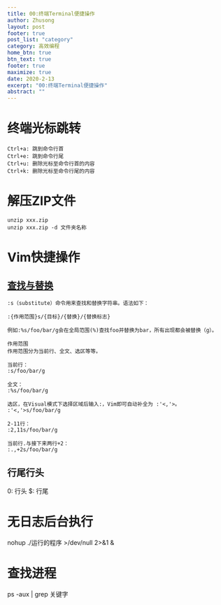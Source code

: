 ```yaml
---
title: 00:终端Terminal便捷操作
author: Zhusong
layout: post
footer: true
post_list: "category"
category: 高效编程
home_btn: true
btn_text: true
footer: true
maximize: true
date: 2020-2-13
excerpt: "00:终端Terminal便捷操作"
abstract: ""
---
```



# 终端光标跳转
```
Ctrl+a: 跳到命令行首
Ctrl+e: 跳到命令行尾
Ctrl+u: 删除光标至命令行首的内容
Ctrl+k: 删除光标至命令行尾的内容
```

# 解压ZIP文件
```
unzip xxx.zip
unzip xxx.zip -d 文件夹名称
```

# Vim快捷操作
## [查找与替换](https://harttle.land/2016/08/08/vim-search-in-file.html)

	:s（substitute）命令用来查找和替换字符串。语法如下：

	:{作用范围}s/{目标}/{替换}/{替换标志}
	
	例如:%s/foo/bar/g会在全局范围(%)查找foo并替换为bar，所有出现都会被替换（g）。

	作用范围
	作用范围分为当前行、全文、选区等等。

	当前行：
	:s/foo/bar/g
	
	全文：
	:%s/foo/bar/g
	
	选区，在Visual模式下选择区域后输入:，Vim即可自动补全为 :'<,'>。
	:'<,'>s/foo/bar/g
	
	2-11行：
	:2,11s/foo/bar/g
	
	当前行.与接下来两行+2：
	:.,+2s/foo/bar/g

## 行尾行头
0: 行头
$: 行尾	
	
# 无日志后台执行
nohup ./运行的程序 >/dev/null 2>&1 &	

# 查找进程
ps -aux | grep 关键字